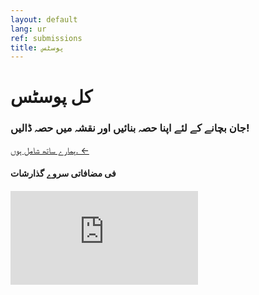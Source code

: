 ```yaml
---
layout: default
lang: ur
ref: submissions
title: پوسٹس
---
```

# کل پوسٹس
### جان بچانے کے لئے اپنا حصہ بنائیں اور نقشہ میں حصہ ڈالیں!
<a
href="https://survey123.arcgis.com/share/3c5158cd793d4cc7a80d8d3fb3446b07?lang=ur"
class="btn">ہمارے ساتھ شامل ہوں. ←</a>
#### فی مضافاتی سروے گذارشات
<div class="embed"><iframe src="https://arcgis.com/apps/TimeAware/index.html?appid=3bd46ea4c176495da28c65170610128d" title="TRackCOVIDKW Contribution Totals"  frameborder="0" allowfullscreen=""></iframe></div>
